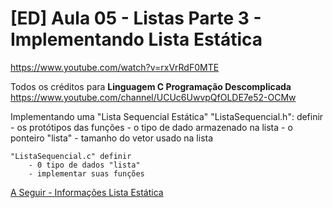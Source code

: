 # [ED] Aula 05 - Listas Parte 3 - Implementando Lista Estática
https://www.youtube.com/watch?v=rxVrRdF0MTE

Todos os créditos para **Linguagem C Programação Descomplicada**
https://www.youtube.com/channel/UCUc6UwvpQfOLDE7e52-OCMw

Implementando uma "Lista Sequencial Estática"
    "ListaSequencial.h": definir
        - os protótipos das funções
        - o tipo de dado armazenado na lista
        - o ponteiro "lista"
        - tamanho do vetor usado na lista

    "ListaSequencial.c" definir
        - 0 tipo de dados "lista"
        - implementar suas funções


[A Seguir - Informações Lista Estática](./Informacoes_Lista_Estatica.md)        